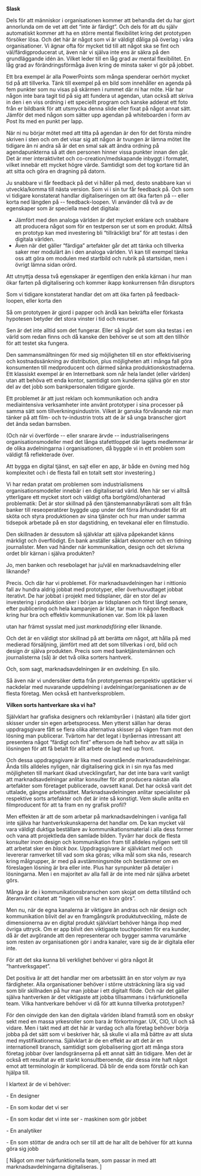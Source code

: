 **Slask**

Dels för att människor i organisationen kommer att behandla det du har gjort annorlunda om de vet att det “inte är färdigt”. Och dels för att du själv automatiskt kommer att ha en större mental flexibilitet kring det prototypen försöker lösa. Och det här är något som vi är väldigt dåliga på överlag i våra organisationer. Vi ägnar ofta för mycket tid till att något ska se fint och väl/färdigproducerat ut, även när vi själva inte ens är säkra på den grundläggande idén än. Vilket leder till en låg grad av mental flexibilitet. En låg grad av förändringsförmåga även kring de minsta saker vi gör på jobbet. 

Ett bra exempel är alla PowerPoints som många spenderar oerhört mycket tid på att tillverka. Tänk till exempel på en bild som innehåller en agenda på fem punkter som nu visas på skärmen i rummet där ni har möte. Här har någon inte bara tagit tid på sig att fundera ut agendan, utan också att skriva in den i en viss ordning i ett speciellt program och kanske adderat ett foto från er bildbank för att utsmycka denna slide eller fixat på något annat sätt. Jämför det med någon som sätter upp agendan på whiteboarden i form av Post Its med en punkt per lapp. 

När ni nu börjar mötet med att titta på agendan är den för det första mindre skriven i sten och om det visar sig att någon är tvungen är lämna mötet lite tidigare än ni andra så är det en smal sak att ändra ordning på agendapunkterna så att den personen hinner vissa punkter innan den går. Det är mer interaktivitet och co-creation/medskapande inbyggt i formatet, vilket innebär ett mycket högre värde. Samtidigt som det tog kortare tid än att sitta och göra en dragning på datorn. 

Ju snabbare vi får feedback på det vi håller på med, desto snabbare kan vi utveckla/komma till nästa version. Som vi i sin tur får feedback på. Och som vi tidigare konstaterat handlar digitaliseringen om att öka farten på -- eller korta ned längden på -- feedback-loopen. Vi använder då två av de egenskaper som är speciella med det digitala: 

* Jämfört med den analoga världen är det mycket enklare och snabbare att producera något som för en testperson ser ut som en produkt. Alltså en prototyp kan med investering bli “tillräckligt bra” för att testas i den digitala världen. 
* Även när det gäller “färdiga” artefakter går det att tänka och tillverka saker mer modulärt än i den analoga världen. Vi kan till exempel tänka oss att göra om modulen med startbild och rubrik på startsidan, men i övrigt lämna sidan orörd. 

Att utnyttja dessa två egenskaper är egentligen den enkla kärnan i hur man ökar farten på digitalisering och kommer ikapp konkurrensen från disruptors 

Som vi tidigare konstaterat handlar det om att öka farten på feedback-loopen, eller korta den 

Så om prototypen är gjord i papper och ändå kan bekräfta eller förkasta hypotesen betyder det stora vinster i tid och resurser.

Sen är det inte alltid som det fungerar. Eller så ingår det som ska testas i en värld som redan finns och då kanske den behöver se ut som att den tillhör för att testet ska fungera. 

Den sammansmältningen för med sig möjligheten till en stor effektivisering och kostnadssänkning av distribution, plus möjligheten att i många fall göra konsumenten till medproducent och därmed sänka produktionskostnaderna. Ett klassiskt exempel är en Internetbank som når hela landet (eller världen) utan att behöva ett enda kontor, samtidigt som kunderna själva gör en stor del av det jobb som bankpersonalen tidigare gjorde. 

Ett problemet är att just reklam och kommunikation och andra mediaintensiva verksamheter inte använt prototyper i sina processer på samma sätt som tillverkningsindustrin. Vilket är ganska förvånande när man tänker på att film- och tv-industrin trots att de är så unga branscher gjort det ända sedan barnsben. 

(Och när vi överförde -- eller snarare ärvde -- industrialiseringens organisationsmodeller med det långa stafettloppet där lagets medlemmar är de olika avdelningarna i organisationen, då byggde vi in ett problem som väldigt få reflekterade över. 

Att bygga en digital tjänst, en sajt eller en app, är både en övning med hög komplexitet och i de flesta fall en totalt sett stor investering.)

Vi har redan pratat om problemen som industrialismens organisationsmodeller innebär i en digitaliserad värld. Men här ser vi alltså ytterligare ett mycket stort och väldigt ofta bortglömd/ohanterad problematik: Det är stor skillnad på den tjänstemannabyråkrati som allt från banker till reseoperatörer byggde upp under det förra århundradet för att sköta och styra produktionen av sina tjänster och hur man under samma tidsepok arbetade på en stor dagstidning, en tevekanal eller en filmstudio. 

Den skillnaden är dessutom så självklar att själva påpekandet känns märkligt och överflödigt. En bank anställer såklart ekonomer och en tidning journalister. Men vad händer när kommunikation, design och det skrivna ordet blir kärnan i själva produkten? 

Jo, men banken och resebolaget har ju/väl en marknadsavdelning eller liknande? 

Precis. Och där har vi problemet. För marknadsavdelningen har i nittionio fall av hundra aldrig jobbat med prototyper, eller överhuvudtaget jobbat iterativt. De har jobbat i projekt med tidsplaner, där en stor del av investering i produktion sker i början av tidsplanen och först långt senare, efter publicering och hela kampanjen är klar, tar man in någon feedback kring hur bra och effektiv kommunikationen var. Som lök på laxen 

utan har främst sysslat med just *marknadsföring* eller liknande. 

Och det är en väldigt stor skillnad på att berätta *om* något, att hålla på med medierad försäljning, jämfört med att det som tillverkas i ord, bild och design *är* själva produkten. Precis som med banktjänstemännen och journalisterna (så) är det två olika sorters hantverk. 

Och, som sagt, marknadsavdelningen är en *avdelning*. En silo. 

Så även när vi undersöker detta från prototypernas perspektiv upptäcker vi nackdelar med nuvarande uppdelning i avdelningar/organisationen av de flesta företag. Men också ett hantverksproblem. 

**Vilken sorts hantverkare ska vi ha?** 

Självklart har grafiska designers och reklambyråer i (nästan) alla tider gjort skisser under sin egen arbetsprocess. Men ytterst sällan har deras uppdragsgivare fått se flera olika alternativa skisser på vägen fram mot den lösning man publicerar. Tvärtom har det legat i byråernas intressant att presentera något “färdigt och fint” eftersom de haft behov av att sälja in lösningen för att få betalt för allt arbete de lagt ned up front. 

Och dessa uppdragsgivare är lika med ovanstående marknadsavdelningar. Ända tills alldeles nyligen, när digitalisering gick in i sin nya fas med möjligheten till markant ökad utvecklingsfart, har det inte bara varit vanligt att marknadsavdelningar anlitar konsulter för att producera nästan alla artefakter som företaget publicerade, oavsett kanal. Det har också varit det uttalade, gängse arbetssättet. Marknadsavdelningen anlitar specialister på respektive sorts artefakter och det är inte så konstigt. Vem skulle anlita en filmproducent för att ta fram en ny grafisk profil?

Men effekten är att de som arbetar på marknadsavdelningen i vanliga fall inte själva har hantverkskunskaperna det handlar om. De kan mycket väl vara väldigt duktiga beställare av kommunikationsmaterial i alla dess former och vana att projektleda den samlade bilden. Tyvärr har dock de flesta konsulter inom design och kommunikation fram till alldeles nyligen sett till att arbetat sker en *black box*. Uppdragsgivare är självklart med och levererar ramverket till vad som ska göras; vilka mål som ska nås, research kring målgrupper, är med på avstämningsmöte och bestämmer om en föreslagen lösning är bra eller inte. Plus har synpunkter på detaljer i lösningarna. Men i en majoritet av alla fall är de inte med när själva arbetet görs. 

Många är de i kommunikationsbranschen som skojat om detta tillstånd och återanvänt citatet att “ingen vill se hur en korv görs”. 

Men nu, när de egna kanalerna är viktigare än andras och när design och kommunikation blivit del av en framgångsrik produktutveckling, måste de dimensionerna av en digital produkt självklart behöver hänga ihop med övriga uttryck. Om er app blivit den viktigaste touchpointen för era kunder, då är det avgörande att den representerar och bygger samma varumärke som resten av organisationen gör i andra kanaler, vare sig de är digitala eller inte. 

För att det ska kunna bli verklighet behöver vi göra något åt “hantverksgapet”. 

Det positiva är att det handlar mer om arbetssätt än en stor volym av nya färdigheter. Alla organisationer behöver i större utsträckning lära sig vad som blir skillnaden på hur man jobbar i ett digitalt flöde. Och när det gäller själva hantverken är det viktigaste att jobba tillsammans i tvärfunktionella team. Vilka hantverkare behöver vi då för att kunna tillverka prototypen? 

För den oinvigde den kan den digitala världen ibland framstå som en obskyr sekt med en massa yrkesroller som bara är förkortningar. UX, CIO, UI och så vidare. Men i takt med att det här är vardag och alla företag behöver börja jobba på det sätt som vi beskriver här, så skulle vi alla må bättre av att sluta med mystifikationerna. Självklart är de en effekt av att det är en internationell bransch, samtidigt som globalisering gjort att många stora företag jobbar över landsgränserna på ett annat sätt än tidigare. Men det är också ett resultat av ett starkt konsultberoende, där dessa inte haft något emot att terminologin är komplicerad. Då blir de enda som förstår och kan hjälpa till. 

I klartext är de vi behöver:

\- En designer

\- En som kodar det vi ser

\- En som kodar det vi inte ser - maskinen som gör jobbet

\- En analytiker

\- En som stöttar de andra och ser till att de har allt de behöver för att kunna göra sig jobb

\[ Något om mer tvärfunktionella team, som passar in med att marknadsavdelningarna digitaliseras. \]
